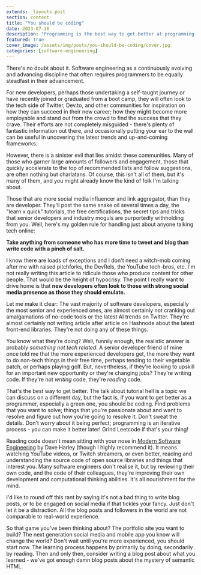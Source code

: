 ```yaml
---
extends: _layouts.post
section: content
title: "You should be coding"
date: 2023-07-16
description: "Programming is the best way to get better at programming, so why are you not doing it?"
featured: true
cover_image: /assets/img/posts/you-should-be-coding/cover.jpg
categories: [software-engineering]
---
```


There's no doubt about it. Software engineering as a continuously evolving and advancing discipline that often requires 
programmers to be equally steadfast in their advancement.

For new developers, perhaps those undertaking a self-taught journey or have recently joined or graduated from a boot
camp, they will often look to the tech side of Twitter, Dev.to, and other communities for inspiration on how they can
succeed in their new career; how they might become more employable and stand out from the crowd to find the success
that they crave. Their efforts are not completely misguided - there's plenty of fantastic information out there, and
occasionally putting your ear to the wall can be useful in uncovering the latest trends and up-and-coming frameworks.

However, there is a sinister evil that lies amidst these communities. Many of those who garner large amounts of 
followers and engagement, those that quickly accelerate to the top of recommended lists and follow suggestions, are 
often nothing but charlatans. Of course, this isn't all of them, but it's many of them, and you might already know the 
kind of folk I'm talking about.

Those that are more social media influencer and link aggregator, than they are developer. They'll post the same 
snake oil several times a day, the "learn x quick" tutorials, the free certifications, the secret tips and tricks
that senior developers and industry moguls are purportedly withholding from you. Well, here's my golden rule for 
handling just about anyone talking tech online: 

**Take anything from someone who has more time to tweet and blog than write code with a pinch of salt.**

I know there are loads of exceptions and I don't need a witch-mob coming after me with raised pitchforks, the DevRels, 
the YouTube tech-bros, etc. I'm not really writing this article to ridicule those who produce content for other people.
That would be the height of hypocrisy. The point I really want to drive home is that **new developers often look to
those with strong social media presence as those they should emulate.**

Let me make it clear: The vast majority of software developers, especially the most senior and experienced ones, are
almost certainly not cranking out amalgamations of no-code tools or the latest AI trends on Twitter. They're almost 
certainly not writing article after article on Hashnode about the latest front-end libraries. They're not doing any of 
these things.

You know what they're doing? Well, funnily enough, the realistic answer is probably _something not tech related_. A 
senior developer friend of mine once told me that the more experienced developers get, the more they want to do non-tech
things in their free time, perhaps tending to their vegetable patch, or perhaps playing golf. But, nevertheless, if 
they're looking to upskill for an important new opportunity or they're changing jobs? They're writing code. If they're 
not _writing_ code, they're _reading_ code.

That's the best way to get better. The talk about tutorial hell is a topic we can discuss on a different day, but the
fact is, if you want to get better as a programmer, especially a green one, you should be coding. Find problems that 
you want to solve; things that you're passionate about and want to resolve and figure out how you're going to resolve
it. Don't sweat the details. Don't worry about it being perfect; programming is an iterative process - you can make
it better later! Grind Leetcode if that's your thing!

Reading code doesn't mean sitting with your nose in 
[Modern Software Engineering](https://www.amazon.co.uk/Modern-Software-Engineering-Really-Better/dp/0137314914) by Dave 
Harley (though I highly recommend it). It means watching YouTube videos, or Twitch streamers, or even better, reading 
and understanding the source code of open source libraries and things that interest you. Many software engineers don't 
realise it, but by reviewing their own code, and the code of their colleagues, they're improving their own development 
and computational thinking abilities. It's all nourishment for the mind.

I'd like to round off this rant by saying it's not a bad thing to write blog posts, or to be engaged on social media
if that tickles your fancy. Just don't let it be a distraction. All the blog posts and followers in the world are not 
comparable to real-world experience.

So that game you've been thinking about? The portfolio site you want to build? The next generation social media and 
mobile app you know will change the world? Don't wait until you're more experienced, you should start now. The learning
process happens by primarily by doing, secondarily by reading. Then and only then, consider writing a blog post about 
what you learned - we've got enough damn blog posts about the mystery of semantic HTML.
